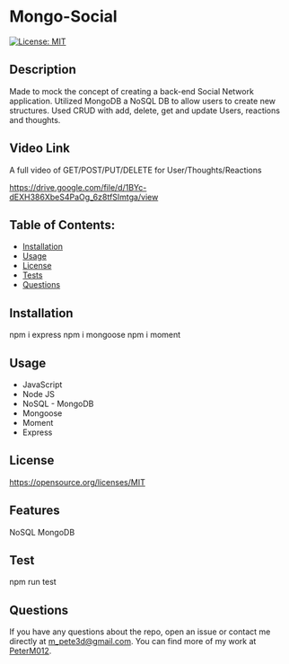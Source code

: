 # Mongo-Social

[![License: MIT](https://img.shields.io/badge/License-MIT-blue.svg)](https://opensource.org/licenses/MIT)
## Description
Made to mock the concept of creating a back-end Social Network application. Utilized MongoDB a NoSQL DB to allow users to create new structures. Used CRUD with add, delete, get and update Users, reactions and thoughts.
## Video Link
A full video of GET/POST/PUT/DELETE for User/Thoughts/Reactions

https://drive.google.com/file/d/1BYc-dEXH386XbeS4PaOg_6z8tfSImtga/view
## Table of Contents:
- [Installation](#installation)
- [Usage](#usage)
- [License](#license)
- [Tests](#test)
- [Questions](#questions)
## Installation
npm i express
npm i mongoose
npm i moment
## Usage
* JavaScript
* Node JS
* NoSQL - MongoDB
* Mongoose
* Moment
* Express
## License
https://opensource.org/licenses/MIT
## Features
NoSQL MongoDB
## Test
npm run test
## Questions
If you have any questions about the repo, open an issue or contact me directly at m_pete3d@gmail.com. You can find more of my work at [PeterM012](https://github.com/PeterM012).
